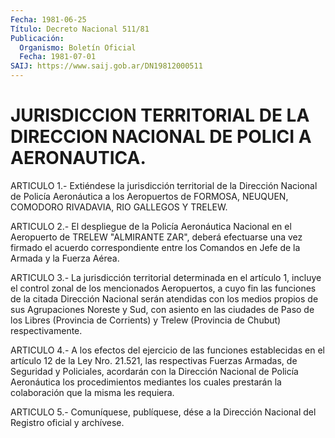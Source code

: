 ```yaml
---
Fecha: 1981-06-25
Título: Decreto Nacional 511/81
Publicación:
  Organismo: Boletín Oficial
  Fecha: 1981-07-01
SAIJ: https://www.saij.gob.ar/DN19812000511
---
```

# JURISDICCION TERRITORIAL DE LA DIRECCION NACIONAL DE POLICI A AERONAUTICA.

<a id="1"></a>
ARTICULO  1.-  Extiéndese  la  jurisdicción  territorial de la Dirección  Nacional  de  Policía  Aeronáutica a los Aeropuertos  de FORMOSA,  NEUQUEN,  COMODORO  RIVADAVIA,  RIO  GALLEGOS  Y  TRELEW.

<a id="2"></a>
ARTICULO  2.- El despliegue de la Policía Aeronáutica Nacional en el Aeropuerto  de  TRELEW "ALMIRANTE ZAR", deberá efectuarse una vez firmado el acuerdo  correspondiente  entre los Comandos en Jefe de la Armada y la Fuerza Aérea.

<a id="3"></a>
ARTICULO  3.-  La  jurisdicción  territorial determinada en el artículo 1, incluye el control zonal de los mencionados Aeropuertos,  a  cuyo  fin  las funciones de  la  citada  Dirección Nacional serán atendidas con los medios propios de sus Agrupaciones Noreste y Sud, con  asiento en las ciudades de Paso de los Libres (Provincia de Corrients)  y Trelew (Provincia de Chubut) respectivamente.

<a id="4"></a>
ARTICULO  4.-  A  los  efectos  del ejercicio de las funciones establecidas  en  el  artículo  12  de  la  Ley  Nro.  21.521,  las respectivas  Fuerzas Armadas, de Seguridad y Policiales,  acordarán con la Dirección Nacional de Policía Aeronáutica los procedimientos  mediantes  los cuales prestarán la colaboración que la misma les requiera.

<a id="5"></a>
ARTICULO  5.-  Comuníquese,  publíquese,  dése  a la Dirección Nacional del Registro oficial y archívese.